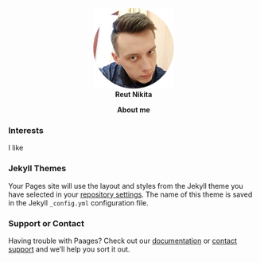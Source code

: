 <p align="center">
  <img src="https://raw.githubusercontent.com/NikitaReut7/NikitaReut7.github.io/master/image.png"><br>
   <b> Reut Nikita</b><br>
</p>




<p align="center">
  <b> About me </b><br>
</p>


### Interests
I like 

### Jekyll Themes

Your Pages site will use the layout and styles from the Jekyll theme you have selected in your [repository settings](https://github.com/NikitaReut7/NikitaReut7.github.io/settings). The name of this theme is saved in the Jekyll `_config.yml` configuration file.

### Support or Contact

Having trouble with Paages? Check out our [documentation](https://help.github.com/categories/github-pages-basics/) or [contact support](https://github.com/contact) and we’ll help you sort it out.
